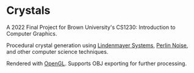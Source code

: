 # Crystals

A 2022 Final Project for Brown University's CS1230: Introduction to Computer Graphics.

Procedural crystal generation using [Lindenmayer Systems](https://en.wikipedia.org/wiki/L-system), [Perlin Noise](https://en.wikipedia.org/wiki/Perlin_noise), and other computer science techniques.

Rendered with [OpenGL](https://www.opengl.org/). Supports OBJ exporting for further processing.
